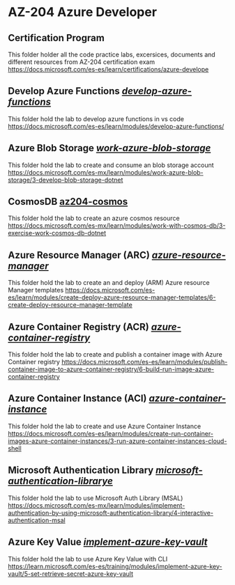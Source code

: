 # AZ-204 Azure Developer 
## Certification Program

This folder holder all the code practice labs, excersices, documents and different resources from AZ-204 certification exam https://docs.microsoft.com/es-es/learn/certifications/azure-develope 


## Develop Azure Functions [**_develop-azure-functions_**](develop-azure-functions)
This folder hold the lab to develop azure functions in vs code https://docs.microsoft.com/es-es/learn/modules/develop-azure-functions/


## Azure Blob Storage [**_work-azure-blob-storage_**](work-azure-blob-storage)
This folder hold the lab to create and consume an blob storage account https://docs.microsoft.com/es-mx/learn/modules/work-azure-blob-storage/3-develop-blob-storage-dotnet

## CosmosDB [**az204-cosmos**](az204-cosmos)
This folder hold the lab to create an azure cosmos resource https://docs.microsoft.com/es-mx/learn/modules/work-with-cosmos-db/3-exercise-work-cosmos-db-dotnet

## Azure Resource Manager (ARC) [**_azure-resource-manager_**](azure-resource-manager)
This folder hold the lab to create an and deploy (ARM) Azure resource Manager templates https://docs.microsoft.com/es-es/learn/modules/create-deploy-azure-resource-manager-templates/6-create-deploy-resource-manager-template

## Azure Container Registry (ACR) [**_azure-container-registry_**](azure-container-registry)
This folder hold the lab to create and publish a container image with Azure Container registry
https://docs.microsoft.com/es-es/learn/modules/publish-container-image-to-azure-container-registry/6-build-run-image-azure-container-registry

## Azure Container Instance (ACI) [**_azure-container-instance_**](azure-container-instance)
This folder hold the lab to create and use Azure Container Instance https://docs.microsoft.com/es-es/learn/modules/create-run-container-images-azure-container-instances/3-run-azure-container-instances-cloud-shell

## Microsoft Authentication Library [**_microsoft-authentication-librarye_**](microsoft-authentication-library)
This folder hold the lab to use Microsoft Auth Library (MSAL) https://docs.microsoft.com/es-mx/learn/modules/implement-authentication-by-using-microsoft-authentication-library/4-interactive-authentication-msal

## Azure Key Value [**_implement-azure-key-vault_**](implement-azure-key-vault)
This folder hold the lab to use Azure Key Value with CLI https://learn.microsoft.com/es-es/training/modules/implement-azure-key-vault/5-set-retrieve-secret-azure-key-vault



